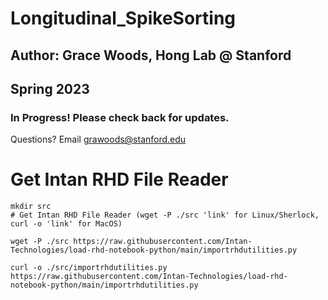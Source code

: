 # Longitudinal_SpikeSorting
## Author: Grace Woods, Hong Lab @ Stanford
## Spring 2023
### In Progress! Please check back for updates. 
Questions? Email grawoods@stanford.edu

# Get Intan RHD File Reader
```
mkdir src
# Get Intan RHD File Reader (wget -P ./src 'link' for Linux/Sherlock, curl -o 'link' for MacOS)

wget -P ./src https://raw.githubusercontent.com/Intan-Technologies/load-rhd-notebook-python/main/importrhdutilities.py

curl -o ./src/importrhdutilities.py https://raw.githubusercontent.com/Intan-Technologies/load-rhd-notebook-python/main/importrhdutilities.py

```

